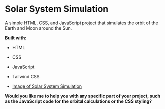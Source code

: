 # Solar System Simulation

A simple HTML, CSS, and JavaScript project that simulates the orbit of the Earth and Moon around the Sun. 

**Built with:**
* HTML
* CSS
* JavaScript
* Tailwind CSS

* [Image of Solar System Simulation]([https://your-repository-url/image.png](https://github.com/MuhammadKurniaSani-me/solar_system_animation.github.io/blob/4255e2e4d0ac569d981053fd936136683b494f05/preview.png))

**Would you like me to help you with any specific part of your project, such as the JavaScript code for the orbital calculations or the CSS styling?**
